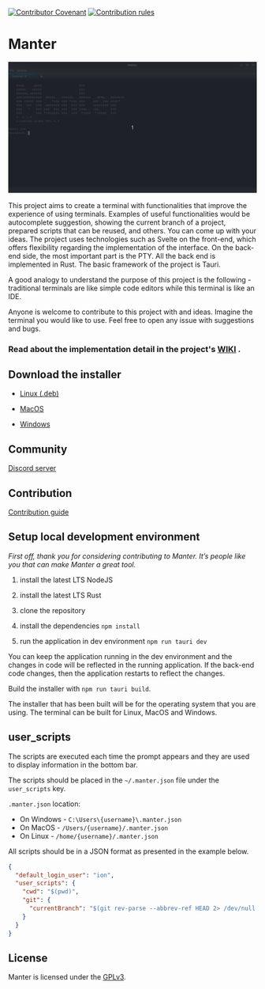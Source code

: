 [![Contributor Covenant](https://img.shields.io/badge/Contributor%20Covenant-2.1-4baaaa.svg)](https://github.com/iondodon/manter/blob/main/CODE_OF_CONDUCT.md)
[![Contribution rules](https://img.shields.io/badge/Contribution%20rules-1.0-green)](https://github.com/iondodon/manter/blob/main/CONTRIBUTING.md)

# Manter

<p align="center">
  <img src="demo.gif" />
</p>

This project aims to create a terminal with functionalities that improve the experience of using terminals. Examples of useful functionalities would be autocomplete suggestion, showing the current branch of a project, prepared scripts that can be reused, and others. You can come up with your ideas. The project uses technologies such as Svelte on the front-end, which offers flexibility regarding the implementation of the interface. On the back-end side, the most important part is the PTY. All the back end is implemented in Rust. The basic framework of the project is Tauri.

A good analogy to understand the purpose of this project is the following - traditional terminals are like simple code editors while this terminal is like an IDE.

Anyone is welcome to contribute to this project with and ideas. Imagine the terminal you would like to use. Feel free to open any issue with suggestions and bugs.

### Read about the implementation detail in the project's [WIKI](https://github.com/iondodon/manter/wiki) .

## Download the installer

- [Linux (.deb)](https://drive.google.com/file/d/1eJ0A8LfonLoU88k0uHWI9B7OgMSRrapW/view?usp=share_link)

- [MacOS](https://drive.google.com/file/d/1r_klMy8ZW2VwZb1xJELUhNv5sHqHfBzV/view?usp=share_link)

- [Windows](https://drive.google.com/file/d/1D2GiYtIJZ5KYJlFNk2eHLcg9bDFqjG0-/view?usp=share_link)

## Community

[Discord server](https://discord.gg/k4FFFPK3ZR)

## Contribution

[Contribution guide](https://github.com/iondodon/manter/blob/main/CONTRIBUTING.md)

## Setup local development environment

_First off, thank you for considering contributing to Manter. It’s people like you that can make Manter a great tool._

1. install the latest LTS NodeJS

2. install the latest LTS Rust

3. clone the repository

4. install the dependencies `npm install`

5. run the application in dev environment `npm run tauri dev`

You can keep the application running in the dev environment and the changes in code will be reflected in the running application. If the back-end code changes, then the application restarts to reflect the changes.

Build the installer with `npm run tauri build`.

The installer that has been built will be for the operating system that you are using. The terminal can be built for Linux, MacOS and Windows.

## user_scripts

The scripts are executed each time the prompt appears and they are used to display information in the bottom bar.

The scripts should be placed in the `~/.manter.json` file under the `user_scripts` key.

`.manter.json` location:

- On Windows - `C:\Users\{username}\.manter.json`
- On MacOS - `/Users/{username}/.manter.json`
- On Linux - `/home/{username}/.manter.json`

All scripts should be in a JSON format as presented in the example below.

```json
{
  "default_login_user": "ion",
  "user_scripts": {
    "cwd": "$(pwd)",
    "git": {
      "currentBranch": "$(git rev-parse --abbrev-ref HEAD 2> /dev/null )"
    }
  }
}
```

## License

Manter is licensed under the [GPLv3](https://github.com/iondodon/manter/blob/main/LICENCE.txt).
